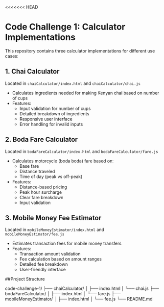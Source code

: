 <<<<<<< HEAD
# Code Challenge 1: Calculator Implementations

This repository contains three calculator implementations for different use cases:

## 1. Chai Calculator
Located in `chaiCalculator/index.html` and `chaiCalculator/chai.js`
- Calculates ingredients needed for making Kenyan chai based on number of cups
- Features:
  - Input validation for number of cups
  - Detailed breakdown of ingredients
  - Responsive user interface
  - Error handling for invalid inputs

## 2. Boda Fare Calculator
Located in `bodaFareCalculator/index.html` and `bodaFareCalculator/fare.js`
- Calculates motorcycle (boda boda) fare based on:
  - Base fare
  - Distance traveled
  - Time of day (peak vs off-peak)
- Features:
  - Distance-based pricing
  - Peak hour surcharge
  - Clear fare breakdown
  - Input validation

## 3. Mobile Money Fee Estimator
Located in `mobileMoneyEstimator/index.html` and `mobileMoneyEstimator/fee.js`
- Estimates transaction fees for mobile money transfers
- Features:
  - Transaction amount validation
  - Fee calculation based on amount ranges
  - Detailed fee breakdown
  - User-friendly interface



##Project Structure

code-challenge-1/
├── chaiCalculator/
│   ├── index.html
│   └── chai.js
├── bodaFareCalculator/
│   ├── index.html
│   └── fare.js
├── mobileMoneyEstimator/
│   ├── index.html
│   └── fee.js
└── README.md
```



